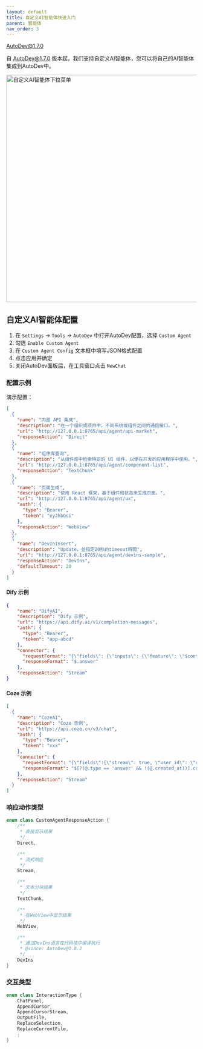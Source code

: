 ```yaml
---
layout: default
title: 自定义AI智能体快速入门
parent: 智能体
nav_order: 3
---
```


AutoDev@1.7.0

自 AutoDev@1.7.0 版本起，我们支持自定义AI智能体，您可以将自己的AI智能体集成到AutoDev中。

<img src="https://unitmesh.cc/auto-dev/custom-agent-popup.png" alt="自定义AI智能体下拉菜单" width="600px"/>

## 自定义AI智能体配置

1. 在 `Settings` -> `Tools` -> `AutoDev` 中打开AutoDev配置，选择 `Custom Agent`
2. 勾选 `Enable Custom Agent`
3. 在 `Custom Agent Config` 文本框中填写JSON格式配置
4. 点击应用并确定
5. 关闭AutoDev面板后，在工具窗口点击 `NewChat`

### 配置示例

演示配置：

```json
[
  {
    "name": "内部 API 集成",
    "description": "在一个组织或项目中，不同系统或组件之间的通信接口。",
    "url": "http://127.0.0.1:8765/api/agent/api-market",
    "responseAction": "Direct"
  },
  {
    "name": "组件库查询",
    "description": "从组件库中检索特定的 UI 组件，以便在开发的应用程序中使用。",
    "url": "http://127.0.0.1:8765/api/agent/component-list",
    "responseAction": "TextChunk"
  },
  {
    "name": "页面生成",
    "description": "使用 React 框架，基于组件和状态来生成页面。",
    "url": "http://127.0.0.1:8765/api/agent/ux",
    "auth": {
      "type": "Bearer",
      "token": "eyJhbGci"
    },
    "responseAction": "WebView"
  },
  {
    "name": "DevInInsert",
    "description": "Update，並指定20秒的timeout時間",
    "url": "http://127.0.0.1:8765/api/agent/devins-sample",
    "responseAction": "DevIns",
    "defaultTimeout": 20
  }
]
```

#### Dify 示例

```json
{
    "name": "DifyAI",
    "description": "Dify 示例",
    "url": "https://api.dify.ai/v1/completion-messages",
    "auth": {
      "type": "Bearer",
      "token": "app-abcd"
    },
    "connector": {
      "requestFormat": "{\"fields\": {\"inputs\": {\"feature\": \"$content\"}, \"response_mode\": \"streaming\", \"user\": \"phodal\" }}",
      "responseFormat": "$.answer"
    },
    "responseAction": "Stream"
}
```

#### Coze 示例

```json
[
  {
    "name": "CozeAI",
    "description": "Coze 示例",
    "url": "https://api.coze.cn/v3/chat",
    "auth": {
      "type": "Bearer",
      "token": "xxx"
    },
    "connector": {
      "requestFormat": "{\"fields\":{\"stream\": true, \"user_id\": \"user\",\"bot_id\": \"749xxx\",\"additional_messages\": [{\"role\": \"user\", \"content_type\":\"text\", \"content\": \"$content\" }]}}",
      "responseFormat": "$[?(@.type == 'answer' && !(@.created_at))].content"
    },
    "responseAction": "Stream"
  }
]
```

### 响应动作类型

```kotlin
enum class CustomAgentResponseAction {
    /**
     * 直接显示结果
     */
    Direct,

    /**
     * 流式响应
     */
    Stream,

    /**
     * 文本分块结果
     */
    TextChunk,

    /**
     * 在WebView中显示结果
     */
    WebView,

    /**
     * 通过DevIns语言在代码块中编译执行
     * @since: AutoDev@1.8.2
     */
    DevIns
}
```

### 交互类型

```kotlin
enum class InteractionType {
    ChatPanel,
    AppendCursor,
    AppendCursorStream,
    OutputFile,
    ReplaceSelection,
    ReplaceCurrentFile,
    ;
}
```
